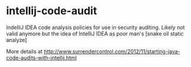 intellij-code-audit
===================

IndelliJ IDEA code analysis policies for use in security auditing. Likely not valid anymore but the idea of IntelliJ IDEA as poor man's \[snake oil static analyze\]

More details at http://www.surrendercontrol.com/2012/11/starting-java-code-audits-with-intellij.html
